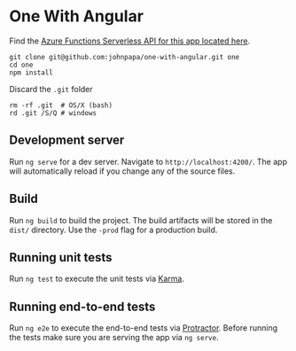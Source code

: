 # One With Angular
Find the [Azure Functions Serverless API for this app located here](https://github.com/johnpapa/one-with-angular-api).

```
git clone git@github.com:johnpapa/one-with-angular.git one
cd one
npm install
```

Discard the `.git` folder
```
rm -rf .git  # OS/X (bash)
rd .git /S/Q # windows
```

## Development server

Run `ng serve` for a dev server. Navigate to `http://localhost:4200/`. The app will automatically reload if you change any of the source files.

## Build

Run `ng build` to build the project. The build artifacts will be stored in the `dist/` directory. Use the `-prod` flag for a production build.

## Running unit tests

Run `ng test` to execute the unit tests via [Karma](https://karma-runner.github.io).

## Running end-to-end tests

Run `ng e2e` to execute the end-to-end tests via [Protractor](http://www.protractortest.org/).
Before running the tests make sure you are serving the app via `ng serve`.

